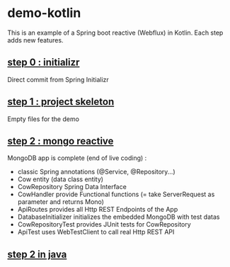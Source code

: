 # demo-kotlin
This is an example of a Spring boot reactive (Webflux) in Kotlin.
Each step adds new features.

## [step 0 : initializr](https://github.com/pull-vert/demo-kotlin/tree/master)
Direct commit from Spring Initializr

## [step 1 : project skeleton](https://github.com/pull-vert/demo-kotlin/tree/step1-skeleton)
Empty files for the demo

## [step 2 : mongo reactive](https://github.com/pull-vert/demo-kotlin/tree/step2-mongo-reactive)
MongoDB app is complete (end of live coding) :
* classic Spring annotations (@Service, @Repository...)
* Cow entity (data class entity)
* CowRepository Spring Data Interface
* CowHandler provide Functional functions (= take ServerRequest as parameter and returns Mono<ServerResponse>)
* ApiRoutes provides all Http REST Endpoints of the App
* DatabaseInitializer initializes the embedded MongoDB with test datas
* CowRepositoryTest provides JUnit tests for CowRepository
* ApiTest uses WebTestClient to call real Http REST API

## [step 2 in java](https://github.com/pull-vert/demo-kotlin/tree/step2-mongo-reactive-java)

